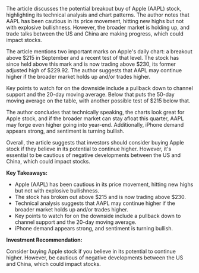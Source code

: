 The article discusses the potential breakout buy of Apple (AAPL) stock, highlighting its technical analysis and chart patterns. The author notes that AAPL has been cautious in its price movement, hitting new highs but not with explosive bullishness. However, the broader market is holding up, and trade talks between the US and China are making progress, which could impact stocks.

The article mentions two important marks on Apple's daily chart: a breakout above $215 in September and a recent test of that level. The stock has since held above this mark and is now trading above $230, its former adjusted high of $229.92. The author suggests that AAPL may continue higher if the broader market holds up and/or trades higher.

Key points to watch for on the downside include a pullback down to channel support and the 20-day moving average. Below that puts the 50-day moving average on the table, with another possible test of $215 below that.

The author concludes that technically speaking, the charts look great for Apple stock, and if the broader market can stay afloat this quarter, AAPL may forge even higher going into year-end. Additionally, iPhone demand appears strong, and sentiment is turning bullish.

Overall, the article suggests that investors should consider buying Apple stock if they believe in its potential to continue higher. However, it's essential to be cautious of negative developments between the US and China, which could impact stocks.

**Key Takeaways:**

* Apple (AAPL) has been cautious in its price movement, hitting new highs but not with explosive bullishness.
* The stock has broken out above $215 and is now trading above $230.
* Technical analysis suggests that AAPL may continue higher if the broader market holds up and/or trades higher.
* Key points to watch for on the downside include a pullback down to channel support and the 20-day moving average.
* iPhone demand appears strong, and sentiment is turning bullish.

**Investment Recommendation:**

Consider buying Apple stock if you believe in its potential to continue higher. However, be cautious of negative developments between the US and China, which could impact stocks.